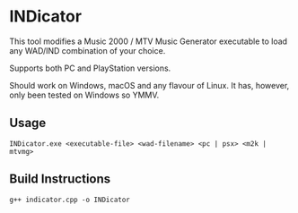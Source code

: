 # INDicator

This tool modifies a Music 2000 / MTV Music Generator executable to load any WAD/IND combination of your choice.

Supports both PC and PlayStation versions.

Should work on Windows, macOS and any flavour of Linux. It has, however, only been tested on Windows so YMMV.

## Usage

`INDicator.exe <executable-file> <wad-filename> <pc | psx> <m2k | mtvmg>`

## Build Instructions

`g++ indicator.cpp -o INDicator`
